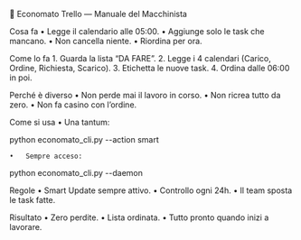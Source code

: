
🧠 Economato Trello — Manuale del Macchinista

Cosa fa
	•	Legge il calendario alle 05:00.
	•	Aggiunge solo le task che mancano.
	•	Non cancella niente.
	•	Riordina per ora.

Come lo fa
	1.	Guarda la lista “DA FARE”.
	2.	Legge i 4 calendari (Carico, Ordine, Richiesta, Scarico).
	3.	Etichetta le nuove task.
	4.	Ordina dalle 06:00 in poi.

Perché è diverso
	•	Non perde mai il lavoro in corso.
	•	Non ricrea tutto da zero.
	•	Non fa casino con l’ordine.

Come si usa
	•	Una tantum:

python economato_cli.py --action smart

	•	Sempre acceso:

python economato_cli.py --daemon

Regole
	•	Smart Update sempre attivo.
	•	Controllo ogni 24h.
	•	Il team sposta le task fatte.

Risultato
	•	Zero perdite.
	•	Lista ordinata.
	•	Tutto pronto quando inizi a lavorare.
